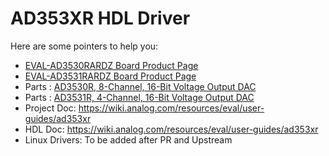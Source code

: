 # AD353XR HDL Driver

Here are some pointers to help you:
  * [EVAL-AD3530RARDZ Board Product Page](https://www.analog.com/EVAL-AD3530RARDZ)
  * [EVAL-AD3531RARDZ Board Product Page](https://www.analog.com/EVAL-AD3531RARDZ)
  * Parts : [AD3530R, 8-Channel, 16-Bit Voltage Output DAC ](https://www.analog.com/ad3530)
  * Parts : [AD3531R, 4-Channel, 16-Bit Voltage Output DAC ](https://www.analog.com/ad3531)
  * Project Doc: https://wiki.analog.com/resources/eval/user-guides/ad353xr
  * HDL Doc: https://wiki.analog.com/resources/eval/user-guides/ad353xr
  * Linux Drivers: To be added after PR and Upstream